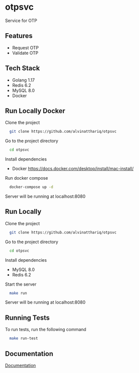 
# otpsvc

Service for OTP

## Features

- Request OTP
- Validate OTP




## Tech Stack


- Golang 1.17
- Redis 6.2
- MySQL 8.0
- Docker


## Run Locally Docker

Clone the project

```bash
  git clone https://github.com/alvinatthariq/otpsvc
```

Go to the project directory

```bash
  cd otpsvc
```

Install dependencies

- Docker https://docs.docker.com/desktop/install/mac-install/

Run docker compose

```bash
  docker-compose up -d
```

Server will be running at localhost:8080

## Run Locally

Clone the project

```bash
  git clone https://github.com/alvinatthariq/otpsvc
```

Go to the project directory

```bash
  cd otpsvc
```

Install dependencies

- MySQL 8.0
- Redis 6.2




Start the server

```bash
  make run
```

Server will be running at localhost:8080

## Running Tests

To run tests, run the following command

```bash
  make run-test
```

## Documentation

[Documentation](https://documenter.getpostman.com/view/27910682/2s93z9b2U1)

